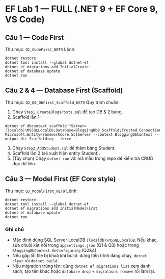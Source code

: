 # EF Lab 1 — FULL (.NET 9 + EF Core 9, VS Code)

## Câu 1 — Code First
Thư mục: `Q1_CodeFirst_NET9`
Lệnh:
```
dotnet restore
dotnet tool install --global dotnet-ef
dotnet ef migrations add InitialCreate
dotnet ef database update
dotnet run
```

## Câu 2 & 4 — Database First (Scaffold)
Thư mục: `Q2_Q4_DbFirst_Scaffold_NET9`
Quy trình chuẩn:
1. Chạy `Step1_CreateBlogsPosts.sql` để tạo DB & 2 bảng.
2. Scaffold lần 1:
```
dotnet ef dbcontext scaffold "Server=(localdb)\MSSQLLocalDB;Database=BloggingDb9_Scaffold;Trusted_Connection=True;TrustServerCertificate=True" Microsoft.EntityFrameworkCore.SqlServer --context BloggingDbContext --output-dir Scaffolding --force
```
3. Chạy `Step2_AddStudent.sql` để thêm bảng Student.
4. Scaffold lần 2 (sẽ xuất hiện entity Student).
5. (Tùy chọn) Chạy `dotnet run` với mã mẫu trong repo để kiểm tra CRUD đọc dữ liệu.

## Câu 3 — Model First (EF Core style)
Thư mục: `Q3_ModelFirst_NET9`
Lệnh:
```
dotnet restore
dotnet tool install --global dotnet-ef
dotnet ef migrations add InitialModelFirst
dotnet ef database update
dotnet run
```

### Ghi chú
- Mặc định dùng SQL Server LocalDB `(localdb)\MSSQLLocalDB`. Nếu khác, sửa chuỗi kết nối trong `appsettings.json` (Q1 & Q3) hoặc trong `BloggingDbContext.OnConfiguring` (Q2&4).
- Nếu gặp lỗi file bị khoá khi build: dừng tiến trình đang chạy, `dotnet clean` rồi `dotnet build`.
- Nếu migration trùng tên: dùng `dotnet ef migrations list` xem danh sách; tạo tên khác hoặc `database drop` + `migrations remove` rồi làm lại.

